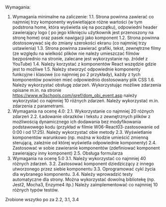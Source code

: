 Wymagania:
1. Wymagania minimalne na zaliczenie:
1.1. Strona powinna zawierać co najmniej trzy komponenty wyświetlające różne wartości (w tym podstrona home, która wyświetla się na początku), odpowiedni header zawierający logo ( po jego kliknięciu użytkownik jest przenoszony na stronę home) oraz pasek nawigacji jako komponent
1.2. Strona powinna dostosowywać się do zmiany szerokości ekranu (co najmniej trzy ustawienia)
1.3. Strona powinna zawierać grafiki, tekst, zewnętrzne filmy (ze względu na wielkość plików nie należy umieszczać filmów bezpośrednio na stronie, zalecane jest wykorzystanie np. źródeł z YouTube)
1.4. Należy korzystać z komponentów React wszędzie gdzie jest to możliwe
1.5. Należy stworzyć odpowiednie komponenty funkcyjne i klasowe (co najmniej po 2 przykłady), każdy z tych komponentów powinien mieć odpowiednio dostosowany plik CSS
1.6. Należy wykorzystać obsługę zdarzeń. Wykorzystując możliwe zdarzenia opisane m.in. na stronie https://www.w3schools.com/jsref/dom_obj_event.asp należy wykorzystać co najmniej 10 różnych zdarzeń. Należy wykorzystać m.in. zdarzenia z parametrami.
2. Wymagania na ocenę 4.0:
2.1. Wykorzystanie co najmniej 20 różnych zdarzeń
2.2. Ładowanie obrazków i tekstu z zewnętrznych plików z możliwością dynamicznego ich dodawania bez modyfikowania podstawowego kodu (przykład w filmie W06-React03-zastosowanie od 0:00 i od 17:25). Należy wykorzystać obie metody
2.3. Wyświetlanie komponentów warunkowo (np. można w kodzie umieścić zmienną sterującą, zależnie od której wyświetla odpowiednie komponenty)
2.4. Zastosować w sobie zawieranie komponentów (zdefiniować komponent zawierający inny komponent)
2.5. Obsługa formularza
3. Wymagania na ocenę 5.0
3.1. Należy wykorzystać co najmniej 40 różnych zdarzeń.
3.2. Zastosować komponent dziedziczący z innego utworzonego przez siebie komponentu
3.3. Oprogramować cykl życia dla wybranego komponentu.
3.4. Należy wprowadzić testy automatyczne dla strony. Można wykorzystać dowolną bibliotekę (np. Jest2, Mocha3, Enzyme4 itp.) Należy zaimplementować co najmniej 10 różnych typów testów.

Zrobione wszytko po za 2.2, 3.1, 3.4